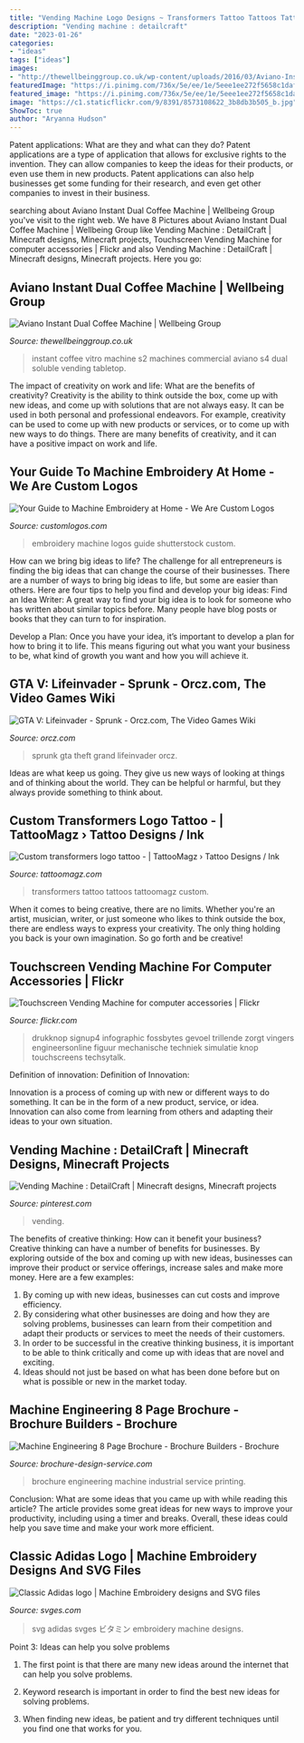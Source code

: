 ```yaml
---
title: "Vending Machine Logo Designs ~ Transformers Tattoo Tattoos Tattoomagz Custom"
description: "Vending machine : detailcraft"
date: "2023-01-26"
categories:
- "ideas"
tags: ["ideas"]
images:
- "http://thewellbeinggroup.co.uk/wp-content/uploads/2016/03/Aviano-Instant-Coffee-Machine-Front.jpg"
featuredImage: "https://i.pinimg.com/736x/5e/ee/1e/5eee1ee272f5658c1daf92215f388b17.jpg"
featured_image: "https://i.pinimg.com/736x/5e/ee/1e/5eee1ee272f5658c1daf92215f388b17.jpg"
image: "https://c1.staticflickr.com/9/8391/8573108622_3b8db3b505_b.jpg"
ShowToc: true
author: "Aryanna Hudson"
---
```



Patent applications: What are they and what can they do?
Patent applications are a type of application that allows for exclusive rights to the invention. They can allow companies to keep the ideas for their products, or even use them in new products. Patent applications can also help businesses get some funding for their research, and even get other companies to invest in their business.

	

		
searching about Aviano Instant Dual Coffee Machine | Wellbeing Group you've visit to the right web. We have 8 Pictures about Aviano Instant Dual Coffee Machine | Wellbeing Group like Vending Machine : DetailCraft | Minecraft designs, Minecraft projects, Touchscreen Vending Machine for computer accessories | Flickr and also Vending Machine : DetailCraft | Minecraft designs, Minecraft projects. Here you go:
		
    
## Aviano Instant Dual Coffee Machine | Wellbeing Group

<img loading=lazy src="http://thewellbeinggroup.co.uk/wp-content/uploads/2016/03/Aviano-Instant-Coffee-Machine-Front.jpg" onerror="this.onerror=null;this.src='https://tse2.mm.bing.net/th?id=OIP.wP6LxgXbrmqOQE1aUhiM0QAAAA&amp;pid=15.1';" alt="Aviano Instant Dual Coffee Machine | Wellbeing Group">

_Source: thewellbeinggroup.co.uk_

>instant coffee vitro machine s2 machines commercial aviano s4 dual soluble vending tabletop. 

	

The impact of creativity on work and life: What are the benefits of creativity?
Creativity is the ability to think outside the box, come up with new ideas, and come up with solutions that are not always easy. It can be used in both personal and professional endeavors. For example, creativity can be used to come up with new products or services, or to come up with new ways to do things. There are many benefits of creativity, and it can have a positive impact on work and life.

    
## Your Guide To Machine Embroidery At Home - We Are Custom Logos

<img loading=lazy src="https://www.customlogos.com/wp-content/uploads/2017/02/shutterstock_516185119.jpg" onerror="this.onerror=null;this.src='https://tse2.mm.bing.net/th?id=OIP.L7ksKflN7W_30owVYIwtCQHaE6&amp;pid=15.1';" alt="Your Guide to Machine Embroidery at Home - We Are Custom Logos">

_Source: customlogos.com_

>embroidery machine logos guide shutterstock custom. 

	

How can we bring big ideas to life?
The challenge for all entrepreneurs is finding the big ideas that can change the course of their businesses. There are a number of ways to bring big ideas to life, but some are easier than others. Here are four tips to help you find and develop your big ideas:
Find an Idea Writer: A great way to find your big idea is to look for someone who has written about similar topics before. Many people have blog posts or books that they can turn to for inspiration.

Develop a Plan: Once you have your idea, it’s important to develop a plan for how to bring it to life. This means figuring out what you want your business to be, what kind of growth you want and how you will achieve it.

    
## GTA V: Lifeinvader - Sprunk - Orcz.com, The Video Games Wiki

<img loading=lazy src="http://orcz.com/images/8/81/Gtavsprunklogo.jpg" onerror="this.onerror=null;this.src='https://tse3.mm.bing.net/th?id=OIP.xjpM9PJrC9DR0CF6nMpnpwAAAA&amp;pid=15.1';" alt="GTA V: Lifeinvader - Sprunk - Orcz.com, The Video Games Wiki">

_Source: orcz.com_

>sprunk gta theft grand lifeinvader orcz. 

	

Ideas are what keep us going. They give us new ways of looking at things and of thinking about the world. They can be helpful or harmful, but they always provide something to think about.

    
## Custom Transformers Logo Tattoo - | TattooMagz › Tattoo Designs / Ink

<img loading=lazy src="https://tattoomagz.com/wp-content/uploads/Custom-transformers-logo-tattoo.jpg" onerror="this.onerror=null;this.src='https://tse2.mm.bing.net/th?id=OIP.N2cBwO-sfqmNZml91ldF6AHaFj&amp;pid=15.1';" alt="Custom transformers logo tattoo - | TattooMagz › Tattoo Designs / Ink">

_Source: tattoomagz.com_

>transformers tattoo tattoos tattoomagz custom. 

	

When it comes to being creative, there are no limits. Whether you're an artist, musician, writer, or just someone who likes to think outside the box, there are endless ways to express your creativity. The only thing holding you back is your own imagination. So go forth and be creative!

    
## Touchscreen Vending Machine For Computer Accessories | Flickr

<img loading=lazy src="https://c1.staticflickr.com/9/8391/8573108622_3b8db3b505_b.jpg" onerror="this.onerror=null;this.src='https://tse1.mm.bing.net/th?id=OIP.pGsKvR5-Ds9q8CFBBl8kDgHaE8&amp;pid=15.1';" alt="Touchscreen Vending Machine for computer accessories | Flickr">

_Source: flickr.com_

>drukknop signup4 infographic fossbytes gevoel trillende zorgt vingers engineersonline figuur mechanische techniek simulatie knop touchscreens techsytalk. 

	

Definition of innovation:
Definition of Innovation: 

Innovation is a process of coming up with new or different ways to do something. It can be in the form of a new product, service, or idea. Innovation can also come from learning from others and adapting their ideas to your own situation.

    
## Vending Machine : DetailCraft | Minecraft Designs, Minecraft Projects

<img loading=lazy src="https://i.pinimg.com/736x/5e/ee/1e/5eee1ee272f5658c1daf92215f388b17.jpg" onerror="this.onerror=null;this.src='https://tse3.mm.bing.net/th?id=OIP.v3HklSt_5sdb6Z9ibxVv9QHaEE&amp;pid=15.1';" alt="Vending Machine : DetailCraft | Minecraft designs, Minecraft projects">

_Source: pinterest.com_

>vending. 

	

The benefits of creative thinking: How can it benefit your business?
Creative thinking can have a number of benefits for businesses. By exploring outside of the box and coming up with new ideas, businesses can improve their product or service offerings, increase sales and make more money. Here are a few examples:
1. By coming up with new ideas, businesses can cut costs and improve efficiency.
2. By considering what other businesses are doing and how they are solving problems, businesses can learn from their competition and adapt their products or services to meet the needs of their customers.
3. In order to be successful in the creative thinking business, it is important to be able to think critically and come up with ideas that are novel and exciting.
4. Ideas should not just be based on what has been done before but on what is possible or new in the market today.

    
## Machine Engineering 8 Page Brochure - Brochure Builders - Brochure

<img loading=lazy src="http://www.brochure-design-service.com/wp-content/uploads/2017/07/03.jpg" onerror="this.onerror=null;this.src='https://tse1.mm.bing.net/th?id=OIP.fuHUIpJ_J9WbO7exdW3DpgHaHw&amp;pid=15.1';" alt="Machine Engineering 8 Page Brochure - Brochure Builders - Brochure">

_Source: brochure-design-service.com_

>brochure engineering machine industrial service printing. 

	

Conclusion: What are some ideas that you came up with while reading this article?
The article provides some great ideas for new ways to improve your productivity, including using a timer and breaks. Overall, these ideas could help you save time and make your work more efficient.

    
## Classic Adidas Logo | Machine Embroidery Designs And SVG Files

<img loading=lazy src="https://svges.com/wp-content/uploads/2019/05/AdidasClassicSVGes-Logo.jpg" onerror="this.onerror=null;this.src='https://tse2.mm.bing.net/th?id=OIP.CWaRcktFjegrTbvnzK-j2AHaHa&amp;pid=15.1';" alt="Classic Adidas logo | Machine Embroidery designs and SVG files">

_Source: svges.com_

>svg adidas svges ビタミン embroidery machine designs. 

	

Point 3: Ideas can help you solve problems
1. The first point is that there are many new ideas around the internet that can help you solve problems.
2. Keyword research is important in order to find the best new ideas for solving problems.

3. When finding new ideas, be patient and try different techniques until you find one that works for you.

